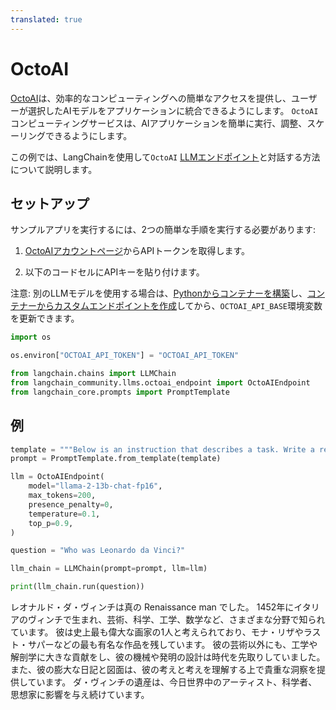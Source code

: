 ```yaml
---
translated: true
---
```


# OctoAI

[OctoAI](https://docs.octoai.cloud/docs)は、効率的なコンピューティングへの簡単なアクセスを提供し、ユーザーが選択したAIモデルをアプリケーションに統合できるようにします。 `OctoAI`コンピューティングサービスは、AIアプリケーションを簡単に実行、調整、スケーリングできるようにします。

この例では、LangChainを使用して`OctoAI` [LLMエンドポイント](https://octoai.cloud/templates)と対話する方法について説明します。

## セットアップ

サンプルアプリを実行するには、2つの簡単な手順を実行する必要があります:

1. [OctoAIアカウントページ](https://octoai.cloud/settings)からAPIトークンを取得します。

2. 以下のコードセルにAPIキーを貼り付けます。

注意: 別のLLMモデルを使用する場合は、[Pythonからコンテナーを構築](https://octo.ai/docs/bring-your-own-model/advanced-build-a-container-from-scratch-in-python)し、[コンテナーからカスタムエンドポイントを作成](https://octo.ai/docs/bring-your-own-model/create-custom-endpoints-from-a-container/create-custom-endpoints-from-a-container)してから、`OCTOAI_API_BASE`環境変数を更新できます。

```python
import os

os.environ["OCTOAI_API_TOKEN"] = "OCTOAI_API_TOKEN"
```

```python
from langchain.chains import LLMChain
from langchain_community.llms.octoai_endpoint import OctoAIEndpoint
from langchain_core.prompts import PromptTemplate
```

## 例

```python
template = """Below is an instruction that describes a task. Write a response that appropriately completes the request.\n Instruction:\n{question}\n Response: """
prompt = PromptTemplate.from_template(template)
```

```python
llm = OctoAIEndpoint(
    model="llama-2-13b-chat-fp16",
    max_tokens=200,
    presence_penalty=0,
    temperature=0.1,
    top_p=0.9,
)
```

```python
question = "Who was Leonardo da Vinci?"

llm_chain = LLMChain(prompt=prompt, llm=llm)

print(llm_chain.run(question))
```

レオナルド・ダ・ヴィンチは真の Renaissance man でした。 1452年にイタリアのヴィンチで生まれ、芸術、科学、工学、数学など、さまざまな分野で知られています。 彼は史上最も偉大な画家の1人と考えられており、モナ・リザやラスト・サパーなどの最も有名な作品を残しています。 彼の芸術以外にも、工学や解剖学に大きな貢献をし、彼の機械や発明の設計は時代を先取りしていました。 また、彼の膨大な日記と図面は、彼の考えと考えを理解する上で貴重な洞察を提供しています。 ダ・ヴィンチの遺産は、今日世界中のアーティスト、科学者、思想家に影響を与え続けています。
